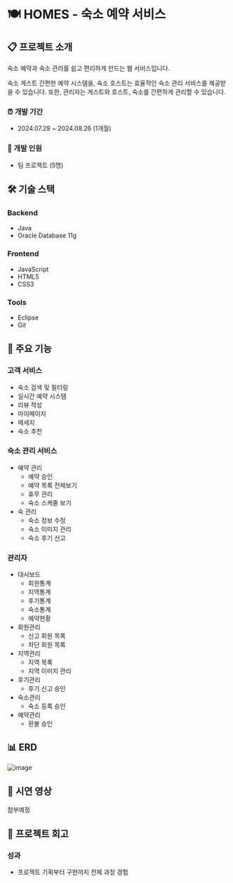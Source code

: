 # 🍽️ HOMES - 숙소 예약 서비스

## 📋 프로젝트 소개
숙소 예약과 숙소 관리를 쉽고 편리하게 만드는 웹 서비스입니다.

숙소 게스트 간편한 예약 시스템을, 숙소 호스트는 효율적인 숙소 관리 서비스를 제공받을 수 있습니다. 또한, 관리자는 게스트와 호스트, 숙소를 간편하게 관리할 수 있습니다.

### ⏰ 개발 기간
- 2024.07.29 ~ 2024.08.26 (1개월)

### 👥 개발 인원
- 팀 프로젝트 (5명)

## 🛠️ 기술 스택
### Backend
- Java
- Oracle Database 11g

### Frontend
- JavaScript
- HTML5
- CSS3

### Tools
- Eclipse
- Git

## 📌 주요 기능
### 고객 서비스
- 숙소 검색 및 필터링
- 실시간 예약 시스템
- 리뷰 작성
- 마이페이지
- 메세지
- 숙소 추천

### 숙소 관리 서비스
- 예약 관리
  - 예약 승인
  - 예약 목록 전체보기
  - 휴무 관리
  - 숙소 스케줄 보기
- 숙 관리
  - 숙소 정보 수정
  - 숙소 이미지 관리
  - 숙소 후기 신고
 
### 관리자 
- 대시보드
  - 회원통계
  - 지역통계
  - 후기통계
  - 숙소통계
  - 예약현황
- 회원관리
  - 신고 회원 목록
  - 차단 회원 목록
- 지역관리
  - 지역 목록
  - 지역 이미지 관리
- 후기관리
  - 후기 신고 승인
- 숙소관리
  - 숙소 등록 승인
- 예약관리
  - 환불 승인

## 📊 ERD
![image](http//github.com/user-attachments/assets/f8d0f7bb-4268-4436-8626-1b928637c3dc)


## 🎥 시연 영상
첨부예정

## 📝 프로젝트 회고
### 성과
- 프로젝트 기획부터 구현까지 전체 과정 경험
